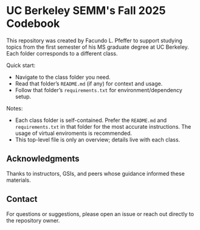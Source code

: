 # UC Berkeley SEMM's Fall 2025 Codebook

This repository was created by Facundo L. Pfeffer to support studying topics from the first semester of his MS graduate degree at UC Berkeley. Each folder corresponds to a different class.

Quick start:
- Navigate to the class folder you need.
- Read that folder’s ```README.md``` (if any) for context and usage.
- Follow that folder’s ```requirements.txt``` for environment/dependency setup.

Notes:
- Each class folder is self-contained. Prefer the ```README.md``` and ```requirements.txt``` in that folder for the most accurate instructions. The usage of virtual enviroments is recommended.
- This top-level file is only an overview; details live with each class.

## Acknowledgments
Thanks to instructors, GSIs, and peers whose guidance informed these materials.

## Contact
For questions or suggestions, please open an issue or reach out directly to the repository owner.
